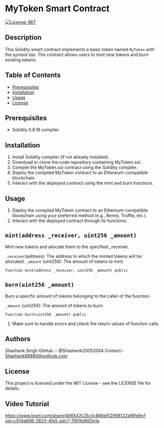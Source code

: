 # MyToken Smart Contract

[![License: MIT](https://img.shields.io/badge/License-MIT-blue.svg)](https://opensource.org/licenses/MIT)

## Description

This Solidity smart contract implements a basic token named `MyToken` with the symbol `dGD`. The contract allows users to mint new tokens and burn existing tokens.

## Table of Contents

- [Prerequisites](#prerequisites)
- [Installation](#installation)
- [Usage](#usage)
- [License](#license)

## Prerequisites

- Solidity 0.8.18 compiler

## Installation


1. Install Solidity compiler (if not already installed).
2. Download or clone the code repository containing MyToken.sol.
3. Compile the MyToken.sol contract using the Solidity compiler.
4. Deploy the compiled MyToken contract to an Ethereum-compatible blockchain.
5. Interact with the deployed contract using the mint and burn functions.

## Usage
1. Deploy the compiled MyToken contract to an Ethereum-compatible blockchain using your preferred method (e.g., Remix, Truffle, etc.).
2. Interact with the deployed contract through its functions:

## `mint(address _receiver, uint256 _amount)`

Mint new tokens and allocate them to the specified _receiver.

`_receiver`(address): The address to which the minted tokens will be allocated.
`_amount` (uint256): The amount of tokens to mint.
```solidity
function mint(address _receiver, uint256 _amount) public
```
## `burn(uint256 _amount)`
Burn a specific amount of tokens belonging to the caller of the function.

`_amount` (uint256): The amount of tokens to burn.
```solidity
function burn(uint256 _amount) public
```
1. Make sure to handle errors and check the return values of function calls.

## Authors
Shashank Singh
GitHub :- @Shashank20052004
Contact:- Shashank88880@outlook.com

## License
This project is licensed under the MIT License - see the LICENSE file for details.

## Video Tutorial
https://www.loom.com/share/466547c25c1c468e912998122af6fe8e?sid=c914a696-2823-4fe5-adc7-7f816d605e1a

